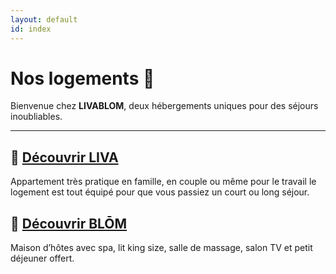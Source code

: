 ```yaml
---
layout: default
id: index
---
```


# Nos logements 🌿

Bienvenue chez **LIVABLOM**, deux hébergements uniques pour des séjours inoubliables.

---

## 🔹 [Découvrir LIVA](/LIVABLOM/liva)
Appartement très pratique en famille, en couple ou même pour le travail le logement est tout équipé pour que vous passiez un court ou long séjour.
## 🔹 [Découvrir BLŌM](/LIVABLOM/blom)
Maison d’hôtes avec spa, lit king size, salle de massage, salon TV et petit déjeuner offert.
